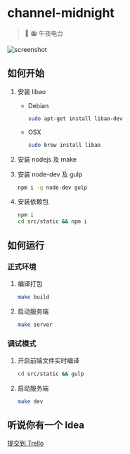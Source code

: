 # channel-midnight
> :crescent_moon: :radio: 午夜电台

![screenshot](https://i.loli.net/2018/02/27/5a95679aad550.png)

## 如何开始
1. 安装 libao

	- Debian

		```sh
		sudo apt-get install libao-dev
		```

	- OSX

		```sh
		sudo brew install libao
		```

2. 安装 nodejs 及 make

3. 安装 node-dev 及 gulp

	```sh
    npm i -g node-dev gulp
    ```

4. 安装依赖包

	```sh
	npm i
	cd src/static && npm i
	```

## 如何运行
### 正式环境
1. 编译打包

	```sh
	make build
	```

2. 启动服务端

	```sh
	make server
	```

### 调试模式
1. 开启前端文件实时编译

	```sh
	cd src/static && gulp
	```

2. 启动服务端

	```sh
	make dev
	```

## 听说你有一个 Idea
[提交到 Trello](https://trello.com/b/HXu2z0rO/channel-midnight-todo)
